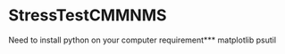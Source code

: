 # StressTestCMMNMS

Need to install python on your computer
requirement***
  matplotlib
  psutil
  
